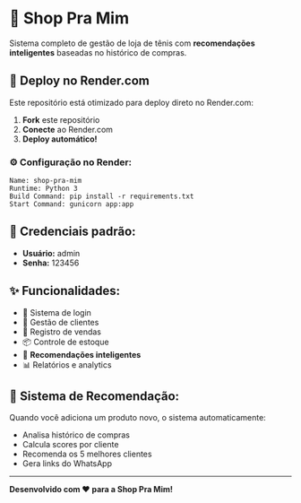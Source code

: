 # 👟 Shop Pra Mim

Sistema completo de gestão de loja de tênis com **recomendações inteligentes** baseadas no histórico de compras.

## 🚀 Deploy no Render.com

Este repositório está otimizado para deploy direto no Render.com:

1. **Fork** este repositório
2. **Conecte** ao Render.com
3. **Deploy automático!**

### ⚙️ Configuração no Render:
```
Name: shop-pra-mim
Runtime: Python 3
Build Command: pip install -r requirements.txt  
Start Command: gunicorn app:app
```

## 🔐 Credenciais padrão:
- **Usuário:** admin
- **Senha:** 123456

## ✨ Funcionalidades:
- 🔐 Sistema de login
- 👥 Gestão de clientes
- 🛒 Registro de vendas
- 📦 Controle de estoque
- 🎯 **Recomendações inteligentes**
- 📊 Relatórios e analytics

## 🎯 Sistema de Recomendação:
Quando você adiciona um produto novo, o sistema automaticamente:
- Analisa histórico de compras
- Calcula scores por cliente
- Recomenda os 5 melhores clientes
- Gera links do WhatsApp

---

**Desenvolvido com ❤️ para a Shop Pra Mim!**